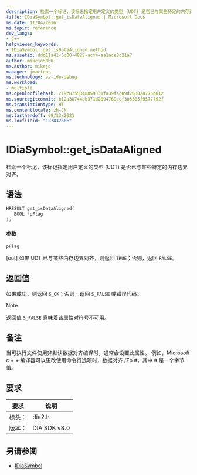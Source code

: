 ```yaml
---
description: 检索一个标记，该标记指定用户定义的类型 (UDT) 是否已与某些特定的内存边界对齐。
title: IDiaSymbol::get_isDataAligned | Microsoft Docs
ms.date: 11/04/2016
ms.topic: reference
dev_langs:
- C++
helpviewer_keywords:
- IDiaSymbol::get_isDataAligned method
ms.assetid: ddd11a41-6c00-4829-acf4-aa1ace8c21a7
author: mikejo5000
ms.author: mikejo
manager: jmartens
ms.technology: vs-ide-debug
ms.workload:
- multiple
ms.openlocfilehash: 219c8755348859331fa39fac09d263020775b812
ms.sourcegitcommit: b12a38744db371d2894769ecf305585f9577792f
ms.translationtype: HT
ms.contentlocale: zh-CN
ms.lasthandoff: 09/13/2021
ms.locfileid: "127832666"
---
```

# <a name="idiasymbolget_isdataaligned"></a>IDiaSymbol::get_isDataAligned
检索一个标记，该标记指定用户定义的类型 (UDT) 是否已与某些特定的内存边界对齐。

## <a name="syntax"></a>语法

```C++
HRESULT get_isDataAligned(
   BOOL *pFlag
);
```

#### <a name="parameters"></a>参数
 `pFlag`

[out] 如果 UDT 已与某些内存边界对齐，则返回 `TRUE`；否则，返回 `FALSE`。

## <a name="return-value"></a>返回值
 如果成功，则返回 `S_OK`；否则，返回 `S_FALSE` 或错误代码。

> [!NOTE]
> 返回值 `S_FALSE` 意味着该属性对符号不可用。

## <a name="remarks"></a>备注
 当可执行文件使用非默认数据对齐编译时，通常会设置此属性。 例如，Microsoft c + + 编译器可以更改使用命令行选项时，数据对齐 /Zp <em>#</em>，其中 *#* 是一个字节值。

## <a name="requirements"></a>要求

|要求|说明|
|-----------------|-----------------|
|标头：|dia2.h|
|版本：|DIA SDK v8.0|

## <a name="see-also"></a>另请参阅
- [IDiaSymbol](../../debugger/debug-interface-access/idiasymbol.md)
